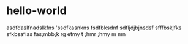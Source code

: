 # hello-world


asdfdaslfnadslkfns
'ssdfkasnkns
fsdfbksdnf
sdfljdjbjnsdsf
sfffbskjfks
sfkbsafias
fas;mbb;k
rg
etmy
t
;hmr
;hmy
m
mn
